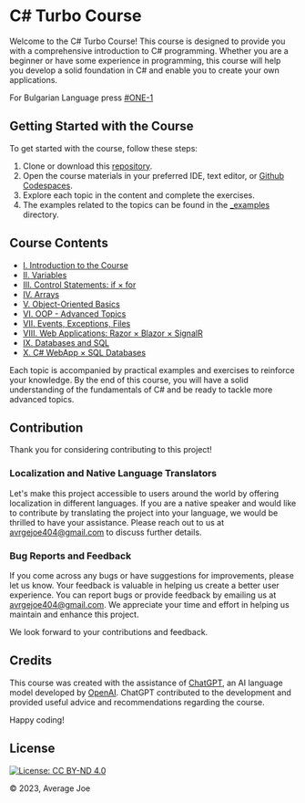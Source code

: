 # C# Turbo Course

Welcome to the C# Turbo Course! This course is designed to provide you with a comprehensive introduction to C# programming. Whether you are a beginner or have some experience in programming, this course will help you develop a solid foundation in C# and enable you to create your own applications.

For Bulgarian Language press [#ONE-1](https://github.com/avrgeJoe/csharp/tree/master/bg)

## Getting Started with the Course

To get started with the course, follow these steps:

1. Clone or download this [repository](https://github.com/avrgeJoe/csharp/archive/refs/heads/master.zip).
2. Open the course materials in your preferred IDE, text editor, or [Github Codespaces](https://github.com/codespaces).
3. Explore each topic in the content and complete the exercises.
4. The examples related to the topics can be found in the [_examples](https://github.com/avrgeJoe/csharp/tree/master/_examples) directory.

## Course Contents

- [I. Introduction to the Course](https://avrgejoe.github.io/csharp/#I)
- [II. Variables](https://avrgejoe.github.io/csharp/#II)
- [III. Control Statements: if × for](https://avrgejoe.github.io/csharp/#III)
- [IV. Arrays](https://avrgejoe.github.io/csharp/#IV)
- [V. Object-Oriented Basics](https://avrgejoe.github.io/csharp/#V)
- [VI. OOP - Advanced Topics](https://avrgejoe.github.io/csharp/#VI)
- [VII. Events, Exceptions, Files](https://avrgejoe.github.io/csharp/#VII)
- [VIII. Web Applications: Razor × Blazor × SignalR](https://avrgejoe.github.io/csharp/#VIII)
- [IX. Databases and SQL](https://avrgejoe.github.io/csharp/#IX)
- [X. C# WebApp × SQL Databases](https://avrgejoe.github.io/csharp/#X)

Each topic is accompanied by practical examples and exercises to reinforce your knowledge. By the end of this course, you will have a solid understanding of the fundamentals of C# and be ready to tackle more advanced topics.


## Contribution

Thank you for considering contributing to this project! 

### Localization and Native Language Translators
Let's make this project accessible to users around the world by offering localization in different languages. If you are a native speaker and would like to contribute by translating the project into your language, we would be thrilled to have your assistance. Please reach out to us at avrgejoe404@gmail.com to discuss further details.

### Bug Reports and Feedback
If you come across any bugs or have suggestions for improvements, please let us know. Your feedback is valuable in helping us create a better user experience. You can report bugs or provide feedback by emailing us at avrgejoe404@gmail.com. We appreciate your time and effort in helping us maintain and enhance this project.

We look forward to your contributions and feedback.

## Credits

This course was created with the assistance of [ChatGPT](https://chat.openai.com/), an AI language model developed by [OpenAI](https://openai.com/). ChatGPT contributed to the development and provided useful advice and recommendations regarding the course.

Happy coding!

## License

[![License: CC BY-ND 4.0](https://img.shields.io/badge/License-CC%20BY--ND-lightgrey.svg)](https://creativecommons.org/licenses/by-nd/4.0/)

© 2023, Average Joe